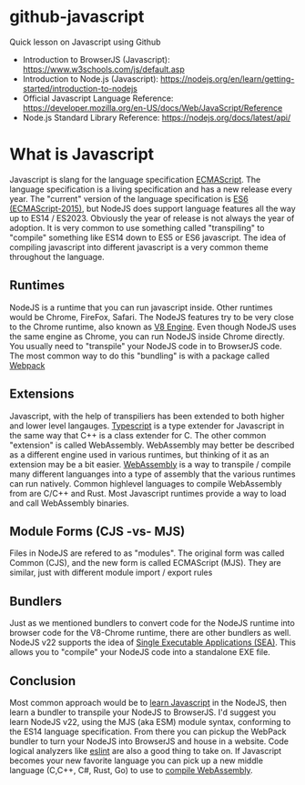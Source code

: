 # github-javascript
Quick lesson on Javascript using Github

* Introduction to BrowserJS (Javascript): https://www.w3schools.com/js/default.asp
* Introduction to Node.js (Javascript): https://nodejs.org/en/learn/getting-started/introduction-to-nodejs
* Official Javascript Language Reference: https://developer.mozilla.org/en-US/docs/Web/JavaScript/Reference
* Node.js Standard Library Reference: https://nodejs.org/docs/latest/api/

# What is Javascript

Javascript is slang for the language specification [ECMAScript][a].  The language specification is a living specification and has a new release every year.  The "current" version of the language specification is [ES6 (ECMAScript-2015)][b], but NodeJS does support language features all the way up to ES14 / ES2023.  Obviously the year of release is not always the year of adoption.  It is very common to use something called "transpiling" to "compile" something like ES14 down to ES5 or ES6 javascript.  The idea of compiling javascript into different javascript is a very common theme throughout the language.

## Runtimes

NodeJS is a runtime that you can run javascript inside.  Other runtimes would be Chrome, FireFox, Safari.  The NodeJS features try to be very close to the Chrome runtime, also known as [V8 Engine][b].  Even though NodeJS uses the same engine as Chrome, you can run NodeJS inside Chrome directly.  You usually need to "transpile" your NodeJS code in to BrowserJS code.  The most common way to do this "bundling" is with a package called [Webpack][c]

## Extensions

Javascript, with the help of transpiliers has been extended to both higher and lower level langauges.  [Typescript][d] is a type extender for Javascript in the same way that C++ is a class extender for C.  The other common "extension" is called WebAssembly.  WebAssembly may better be described as a different engine used in various runtimes, but thinking of it as an extension may be a bit easier.  [WebAssembly][e] is a way to transpile / compile many different languanges into a type of assembly that the various runtimes can run natively.  Common highlevel languages to compile WebAssembly from are C/C++ and Rust.  Most Javascript runtimes provide a way to load and call WebAssembly binaries.

## Module Forms (CJS -vs- MJS)

Files in NodeJS are refered to as "modules".  The original form was called Common (CJS), and the new form is called ECMAScript (MJS).  They are similar, just with different module import / export rules

## Bundlers

Just as we mentioned bundlers to convert code for the NodeJS runtime into browser code for the V8-Chrome runtime, there are other bundlers as well.  NodeJS v22 supports the idea of [Single Executable Applications (SEA)][f].  This allows you to "compile" your NodeJS code into a standalone EXE file.

## Conclusion

Most common approach would be to [learn Javascript][g] in the NodeJS, then learn a bundler to transpile your NodeJS to BrowserJS.  I'd suggest you learn NodeJS v22, using the MJS (aka ESM) module syntax, conforming to the ES14 language specification.  From there you can pickup the WebPack bundler to turn your NodeJS into BrowserJS and house in a website.  Code logical analyzers like [eslint][f] are also a good thing to take on. If Javascript becomes your new favorite language you can pick up a new middle language (C,C++, C#, Rust, Go) to use to [compile WebAssembly][e].

[a]: https://en.wikipedia.org/wiki/ECMAScript
[b]: https://v8.dev/
[c]: https://webpack.js.org/guides/getting-started/
[d]: https://www.typescriptlang.org/
[e]: https://webassembly.org/
[f]: https://nodejs.org/api/single-executable-applications.html
[g]: https://nodejs.org/en/learn/getting-started/introduction-to-nodejs
[e]: https://webassembly.org/getting-started/developers-guide/
[f]: https://eslint.org/docs/latest/use/getting-started
[z]: https://www.sitepoint.com/webpack-beginner-guide/
